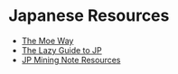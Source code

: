 # Japanese Resources
* [The Moe Way](https://learnjapanese.moe/guide/)
* [The Lazy Guide to JP](https://lazyguidejp.github.io/jp-lazy-guide/)
* [JP Mining Note Resources](https://aquafina-water-bottle.github.io/jp-mining-note/setupeverythingelse/)